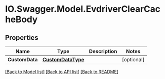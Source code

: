 # IO.Swagger.Model.EvdriverClearCacheBody
## Properties

Name | Type | Description | Notes
------------ | ------------- | ------------- | -------------
**CustomData** | [**CustomDataType**](CustomDataType.md) |  | [optional] 

[[Back to Model list]](../README.md#documentation-for-models) [[Back to API list]](../README.md#documentation-for-api-endpoints) [[Back to README]](../README.md)

